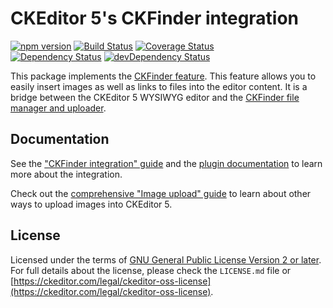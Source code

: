 CKEditor 5's CKFinder integration
=========================================

[![npm version](https://badge.fury.io/js/%40ckeditor%2Fckeditor5-ckfinder.svg)](https://www.npmjs.com/package/@ckeditor/ckeditor5-ckfinder)
[![Build Status](https://travis-ci.org/ckeditor/ckeditor5-ckfinder.svg?branch=master)](https://travis-ci.org/ckeditor/ckeditor5-ckfinder)
[![Coverage Status](https://coveralls.io/repos/github/ckeditor/ckeditor5-ckfinder/badge.svg?branch=master)](https://coveralls.io/github/ckeditor/ckeditor5-ckfinder?branch=master)
<br>
[![Dependency Status](https://david-dm.org/ckeditor/ckeditor5-ckfinder/status.svg)](https://david-dm.org/ckeditor/ckeditor5-ckfinder)
[![devDependency Status](https://david-dm.org/ckeditor/ckeditor5-ckfinder/dev-status.svg)](https://david-dm.org/ckeditor/ckeditor5-ckfinder?type=dev)

This package implements the [CKFinder feature](https://ckeditor.com/docs/ckeditor5/latest/features/ckfinder.html). This feature allows you to easily insert images as well as links to files into the editor content. It is a bridge between the CKEditor 5 WYSIWYG editor and the [CKFinder file manager and uploader](https://ckeditor.com/ckfinder).

## Documentation

See the ["CKFinder integration" guide](https://ckeditor.com/docs/ckeditor5/latest/features/ckfinder.html) and the [plugin documentation](https://ckeditor.com/docs/ckeditor5/latest/api/ckfinder.html) to learn more about the integration.

Check out the [comprehensive "Image upload" guide](https://ckeditor.com/docs/ckeditor5/latest/features/image-upload.html) to learn about other ways to upload images into CKEditor 5.

## License

Licensed under the terms of [GNU General Public License Version 2 or later](http://www.gnu.org/licenses/gpl.html). For full details about the license, please check the `LICENSE.md` file or [https://ckeditor.com/legal/ckeditor-oss-license](https://ckeditor.com/legal/ckeditor-oss-license).
